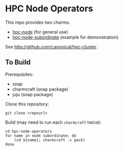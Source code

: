 # HPC Node Operators

This repo provides two charms:
* [hpc-node](node/README.md) (for general use)
* [hpc-node-subordinate](subordinate/README.md) (example for demonstration)

See http://github.com/canonical/hpc-cluster.

## To Build

Prerequisites:
* snap
* charmcraft (snap package)
* juju (snap package)

Clone this repository:

```
git clone <repourl>
```

Build (may need to run each `charmcraft` twice):

```
cd hpc-node-operators
for name in node subordinate; do
    (cd ${name}; charmcraft -v pack)
done
```
